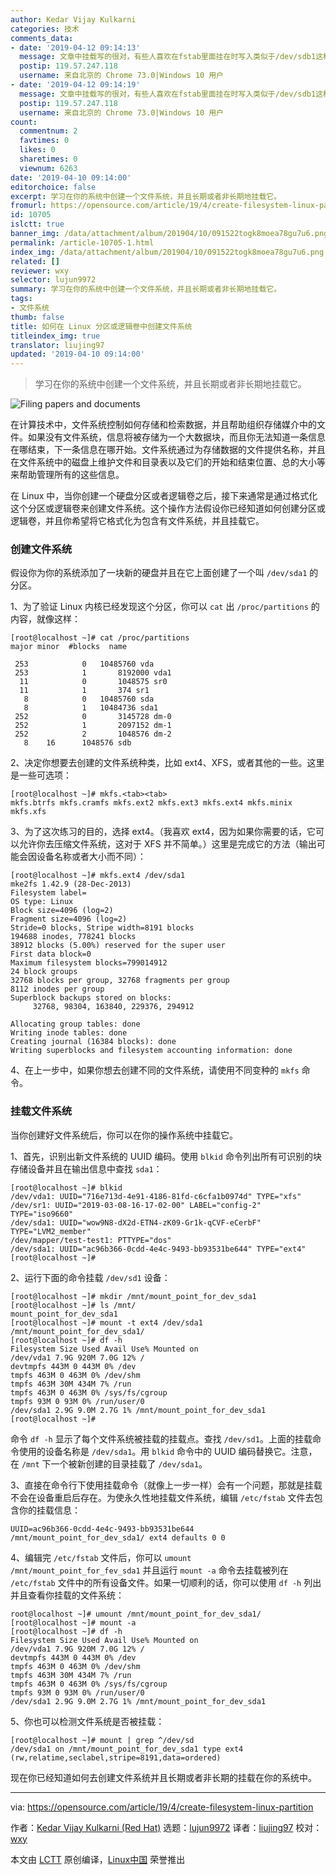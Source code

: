 ```yaml
---
author: Kedar Vijay Kulkarni
categories: 技术
comments_data:
- date: '2019-04-12 09:14:13'
  message: 文章中挂载写的很对，有些人喜欢在fstab里面挂在时写入类似于/dev/sdb1这种的设备名，其实是很不好的习惯，因为设备名称说不定哪天就变了，用UUID来挂载就能解决这个问题，不过如果移除这个设备的话一定要记得把fstab中对应的UUID挂载设置注释或者去掉，不然系统会出现启动时的挂在错误，从而造成系统无法正常启动
  postip: 119.57.247.118
  username: 来自北京的 Chrome 73.0|Windows 10 用户
- date: '2019-04-12 09:14:19'
  message: 文章中挂载写的很对，有些人喜欢在fstab里面挂在时写入类似于/dev/sdb1这种的设备名，其实是很不好的习惯，因为设备名称说不定哪天就变了，用UUID来挂载就能解决这个问题，不过如果移除这个设备的话一定要记得把fstab中对应的UUID挂载设置注释或者去掉，不然系统会出现启动时的挂在错误，从而造成系统无法正常启动
  postip: 119.57.247.118
  username: 来自北京的 Chrome 73.0|Windows 10 用户
count:
  commentnum: 2
  favtimes: 0
  likes: 0
  sharetimes: 0
  viewnum: 6263
date: '2019-04-10 09:14:00'
editorchoice: false
excerpt: 学习在你的系统中创建一个文件系统，并且长期或者非长期地挂载它。
fromurl: https://opensource.com/article/19/4/create-filesystem-linux-partition
id: 10705
islctt: true
banner_img: /data/attachment/album/201904/10/091522togk8moea78gu7u6.png
permalink: /article-10705-1.html
index_img: /data/attachment/album/201904/10/091522togk8moea78gu7u6.png.thumb.jpg
related: []
reviewer: wxy
selector: lujun9972
summary: 学习在你的系统中创建一个文件系统，并且长期或者非长期地挂载它。
tags:
- 文件系统
thumb: false
title: 如何在 Linux 分区或逻辑卷中创建文件系统
titleindex_img: true
translator: liujing97
updated: '2019-04-10 09:14:00'
---
```



> 
> 学习在你的系统中创建一个文件系统，并且长期或者非长期地挂载它。
> 
> 
> 


![Filing papers and documents](/data/attachment/album/201904/10/091522togk8moea78gu7u6.png "Filing papers and documents")


在计算技术中，文件系统控制如何存储和检索数据，并且帮助组织存储媒介中的文件。如果没有文件系统，信息将被存储为一个大数据块，而且你无法知道一条信息在哪结束，下一条信息在哪开始。文件系统通过为存储数据的文件提供名称，并且在文件系统中的磁盘上维护文件和目录表以及它们的开始和结束位置、总的大小等来帮助管理所有的这些信息。


在 Linux 中，当你创建一个硬盘分区或者逻辑卷之后，接下来通常是通过格式化这个分区或逻辑卷来创建文件系统。这个操作方法假设你已经知道如何创建分区或逻辑卷，并且你希望将它格式化为包含有文件系统，并且挂载它。


### 创建文件系统


假设你为你的系统添加了一块新的硬盘并且在它上面创建了一个叫 `/dev/sda1` 的分区。


1、为了验证 Linux 内核已经发现这个分区，你可以 `cat` 出 `/proc/partitions` 的内容，就像这样：



```
[root@localhost ~]# cat /proc/partitions
major minor  #blocks  name

 253            0   10485760 vda
 253            1       8192000 vda1
  11            0       1048575 sr0
  11            1       374 sr1
   8            0   10485760 sda
   8            1   10484736 sda1
 252            0       3145728 dm-0
 252            1       2097152 dm-1
 252            2       1048576 dm-2
   8    16      1048576 sdb
```

2、决定你想要去创建的文件系统种类，比如 ext4、XFS，或者其他的一些。这里是一些可选项：



```
[root@localhost ~]# mkfs.<tab><tab>
mkfs.btrfs mkfs.cramfs mkfs.ext2 mkfs.ext3 mkfs.ext4 mkfs.minix mkfs.xfs
```

3、为了这次练习的目的，选择 ext4。（我喜欢 ext4，因为如果你需要的话，它可以允许你去压缩文件系统，这对于 XFS 并不简单。）这里是完成它的方法（输出可能会因设备名称或者大小而不同）：



```
[root@localhost ~]# mkfs.ext4 /dev/sda1
mke2fs 1.42.9 (28-Dec-2013)
Filesystem label=
OS type: Linux
Block size=4096 (log=2)
Fragment size=4096 (log=2)
Stride=0 blocks, Stripe width=8191 blocks
194688 inodes, 778241 blocks
38912 blocks (5.00%) reserved for the super user
First data block=0
Maximum filesystem blocks=799014912
24 block groups
32768 blocks per group, 32768 fragments per group
8112 inodes per group
Superblock backups stored on blocks:
     32768, 98304, 163840, 229376, 294912

Allocating group tables: done
Writing inode tables: done
Creating journal (16384 blocks): done
Writing superblocks and filesystem accounting information: done
```

4、在上一步中，如果你想去创建不同的文件系统，请使用不同变种的 `mkfs` 命令。


### 挂载文件系统


当你创建好文件系统后，你可以在你的操作系统中挂载它。


1、首先，识别出新文件系统的 UUID 编码。使用 `blkid` 命令列出所有可识别的块存储设备并且在输出信息中查找 `sda1`：



```
[root@localhost ~]# blkid
/dev/vda1: UUID="716e713d-4e91-4186-81fd-c6cfa1b0974d" TYPE="xfs"
/dev/sr1: UUID="2019-03-08-16-17-02-00" LABEL="config-2" TYPE="iso9660"
/dev/sda1: UUID="wow9N8-dX2d-ETN4-zK09-Gr1k-qCVF-eCerbF" TYPE="LVM2_member"
/dev/mapper/test-test1: PTTYPE="dos"
/dev/sda1: UUID="ac96b366-0cdd-4e4c-9493-bb93531be644" TYPE="ext4"
[root@localhost ~]#
```

2、运行下面的命令挂载 `/dev/sd1` 设备：



```
[root@localhost ~]# mkdir /mnt/mount_point_for_dev_sda1
[root@localhost ~]# ls /mnt/
mount_point_for_dev_sda1
[root@localhost ~]# mount -t ext4 /dev/sda1 /mnt/mount_point_for_dev_sda1/
[root@localhost ~]# df -h
Filesystem Size Used Avail Use% Mounted on
/dev/vda1 7.9G 920M 7.0G 12% /
devtmpfs 443M 0 443M 0% /dev
tmpfs 463M 0 463M 0% /dev/shm
tmpfs 463M 30M 434M 7% /run
tmpfs 463M 0 463M 0% /sys/fs/cgroup
tmpfs 93M 0 93M 0% /run/user/0
/dev/sda1 2.9G 9.0M 2.7G 1% /mnt/mount_point_for_dev_sda1
[root@localhost ~]#
```

命令 `df -h` 显示了每个文件系统被挂载的挂载点。查找 `/dev/sd1`。上面的挂载命令使用的设备名称是 `/dev/sda1`。用 `blkid` 命令中的 UUID 编码替换它。注意，在 `/mnt` 下一个被新创建的目录挂载了 `/dev/sda1`。


3、直接在命令行下使用挂载命令（就像上一步一样）会有一个问题，那就是挂载不会在设备重启后存在。为使永久性地挂载文件系统，编辑 `/etc/fstab` 文件去包含你的挂载信息：



```
UUID=ac96b366-0cdd-4e4c-9493-bb93531be644 /mnt/mount_point_for_dev_sda1/ ext4 defaults 0 0
```

4、编辑完 `/etc/fstab` 文件后，你可以 `umount /mnt/mount_point_for_fev_sda1` 并且运行 `mount -a` 命令去挂载被列在 `/etc/fstab` 文件中的所有设备文件。如果一切顺利的话，你可以使用 `df -h` 列出并且查看你挂载的文件系统：



```
root@localhost ~]# umount /mnt/mount_point_for_dev_sda1/
[root@localhost ~]# mount -a
[root@localhost ~]# df -h
Filesystem Size Used Avail Use% Mounted on
/dev/vda1 7.9G 920M 7.0G 12% /
devtmpfs 443M 0 443M 0% /dev
tmpfs 463M 0 463M 0% /dev/shm
tmpfs 463M 30M 434M 7% /run
tmpfs 463M 0 463M 0% /sys/fs/cgroup
tmpfs 93M 0 93M 0% /run/user/0
/dev/sda1 2.9G 9.0M 2.7G 1% /mnt/mount_point_for_dev_sda1
```

5、你也可以检测文件系统是否被挂载：



```
[root@localhost ~]# mount | grep ^/dev/sd
/dev/sda1 on /mnt/mount_point_for_dev_sda1 type ext4 (rw,relatime,seclabel,stripe=8191,data=ordered)
```

现在你已经知道如何去创建文件系统并且长期或者非长期的挂载在你的系统中。




---


via: <https://opensource.com/article/19/4/create-filesystem-linux-partition>


作者：[Kedar Vijay Kulkarni (Red Hat)](https://opensource.com/users/kkulkarn) 选题：[lujun9972](https://github.com/lujun9972) 译者：[liujing97](https://github.com/liujing97) 校对：[wxy](https://github.com/wxy)


本文由 [LCTT](https://github.com/LCTT/TranslateProject) 原创编译，[Linux中国](https://linux.cn/) 荣誉推出